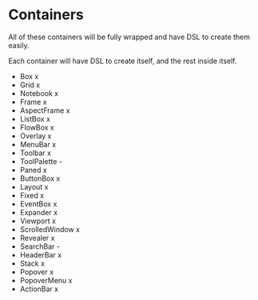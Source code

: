 # Containers
All of these containers will be fully wrapped and have DSL to create them easily.

Each container will have DSL to create itself, and the rest inside itself.

- Box               x
- Grid              x
- Notebook          x
- Frame             x
- AspectFrame       x
- ListBox           x
- FlowBox           x
- Overlay           x
- MenuBar           x
- Toolbar           x
- ToolPalette       -
- Paned             x
- ButtonBox         x
- Layout            x
- Fixed             x
- EventBox          x
- Expander          x
- Viewport          x
- ScrolledWindow    x
- Revealer          x
- SearchBar         -
- HeaderBar         x
- Stack             x
- Popover           x
- PopoverMenu       x
- ActionBar         x